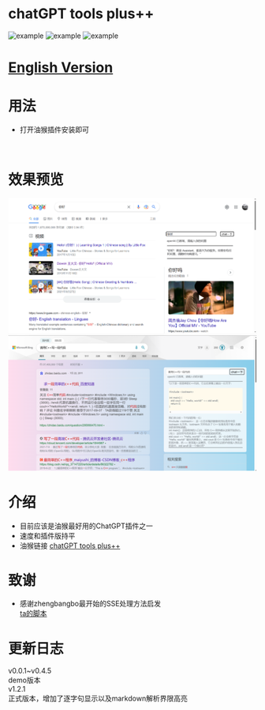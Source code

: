 # chatGPT tools plus++
![example](https://img.shields.io/badge/GreasyFork-v1.2.1-black.svg)
![example](https://img.shields.io/badge/LICENSE-MIT-pink.svg)
![example](https://img.shields.io/badge/Link-Github-2.svg)

# [English Version](README-EnglishVer.md)

# 用法
+ 打开油猴插件安装即可
<br>

# 效果预览

![Alt text](source/nihao.png)<br>
![Alt text](source/sample.png)

# 介绍

+ 目前应该是油猴最好用的ChatGPT插件之一
+ 速度和插件版持平<br>
+ 油猴链接
<a href="https://greasyfork.org/zh-CN/scripts/456131-chatgpt-tools-plus-cookie%E7%89%88">chatGPT tools plus++</a>

# 致谢
+ 感谢zhengbangbo最开始的SSE处理方法启发<br>[ta的脚本](https://greasyfork.org/zh-CN/scripts/456077-chat-gpt-search-sidebar)

# 更新日志
v0.0.1~v0.4.5  
demo版本  
v1.2.1  
正式版本，增加了逐字句显示以及markdown解析界限高亮